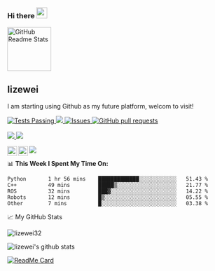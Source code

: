 ### Hi there <img src="https://media.giphy.com/media/hvRJCLFzcasrR4ia7z/giphy.gif" width="25px">

<p align="left">
 <img width="100px" src="https://res.cloudinary.com/anuraghazra/image/upload/v1594908242/logo_ccswme.svg" align="center" alt="GitHub Readme Stats" />
 <h2 align="left">lizewei</h2>
 <p align="left">I am starting using Github as my future platform, welcom to visit!</p>
</p>
  <p align="left">
    <a href="https://github.com/anuraghazra/github-readme-stats/actions">
      <img alt="Tests Passing" src="https://github.com/anuraghazra/github-readme-stats/workflows/Test/badge.svg" />
    </a>
    <a href="https://codecov.io/gh/anuraghazra/github-readme-stats">
      <img src="https://codecov.io/gh/anuraghazra/github-readme-stats/branch/master/graph/badge.svg" />
    </a>
    <a href="https://github.com/anuraghazra/github-readme-stats/issues">
      <img alt="Issues" src="https://img.shields.io/github/issues/anuraghazra/github-readme-stats?color=0088ff" />
    </a>
    <a href="https://github.com/anuraghazra/github-readme-stats/pulls">
      <img alt="GitHub pull requests" src="https://img.shields.io/github/issues-pr/anuraghazra/github-readme-stats?color=0088ff" />
    </a>
    <br />
    <br />
    <a href="https://a.paddle.com/v2/click/16413/119403?link=1227">
      <img src="https://img.shields.io/badge/Supported%20by-VSCode%20Power%20User%20%E2%86%92-gray.svg?colorA=655BE1&colorB=4F44D6&style=for-the-badge"/>
    </a>
    <a href="https://a.paddle.com/v2/click/16413/119403?link=2345">
      <img src="https://img.shields.io/badge/Supported%20by-Node%20Cli.com%20%E2%86%92-gray.svg?colorA=61c265&colorB=4CAF50&style=for-the-badge"/>
    </a>
  </p>
  
<a href="https://www.linkedin.com/in/abhisheknaiidu/">
  <img align="left" alt="lizewei's LinkdeIN" width="22px" src="https://cdn.jsdelivr.net/npm/simple-icons@v3/icons/linkedin.svg" />
</a>
<a href="https://leetcode.com/abhisheknaiidu/">
  <img align="left" alt="lizewei's Leetcode" width="22px" src="https://cdn.jsdelivr.net/npm/simple-icons@v3/icons/leetcode.svg" />
</a>

![](https://visitor-badge.glitch.me/badge?page_id=abhisheknaiidu.abhisheknaiidu)


📊 **This Week I Spent My Time On:**
<!--START_SECTION:waka-->
```text
Python       1 hr 56 mins    █████████████░░░░░░░░░░░░   51.43 % 
C++          49 mins         █████▒░░░░░░░░░░░░░░░░░░░   21.77 % 
ROS          32 mins         ███▓░░░░░░░░░░░░░░░░░░░░░   14.22 % 
Robots       12 mins         █▒░░░░░░░░░░░░░░░░░░░░░░░   05.55 % 
Other        7 mins          █░░░░░░░░░░░░░░░░░░░░░░░░   03.38 % 
```
<!--END_SECTION:waka-->

📈 My GitHub Stats

<p align="left"> <img src="https://github-readme-stats.vercel.app/api?username=lizewei&show_icons=true&theme=gotham" alt="lizewei32" />
  
![lizewei's github stats](https://bad-apple-github-readme.vercel.app/api?show_bg=1&username=lizewei)


[![ReadMe Card](https://github-readme-stats.vercel.app/api/pin/?username=anuraghazra&repo=github-readme-stats&show_owner=true)](https://github.com/anuraghazra/github-readme-stats)
